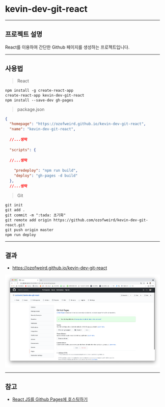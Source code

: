 # kevin-dev-git-react

---

## 프로젝트 설명

React를 이용하여 간단한 Github 페이지를 생성하는 프로젝트입니다.

---

## 사용법

> React

```shell script
npm install -g create-react-app
create-react-app kevin-dev-git-react
npm install --save-dev gh-pages
```

> package.json

```json
{
  "homepage": "https://ozofweird.github.io/kevin-dev-git-react",
  "name": "kevin-dev-git-react",

  //...생략

  "scripts": {

  //...생략

    "predeploy": "npm run build",
    "deploy": "gh-pages -d build"
  },
  //...생략
```

> Git

```shell script
git init
git add .
git commit -m ":tada: 초기화"
git remote add origin https://github.com/ozofweird/kevin-dev-git-react.git
git push origin master
npm run deploy
```

---

## 결과

- https://ozofweird.github.io/kevin-dev-git-react

![](./docs/images/result.png)

---

## 참고

- [React JS를 Github Pages에 호스팅하기](https://www.hohyeonmoon.com/blog/react-js-github-pages-deploy/)
